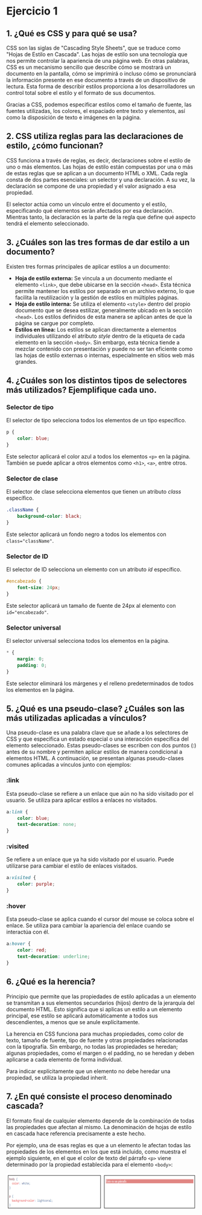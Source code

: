 # Ejercicio 1

## 1. ¿Qué es CSS y para qué se usa?

CSS son las siglas de "Cascading Style Sheets", que se traduce como "Hojas de Estilo en Cascada". Las hojas de estilo son una tecnología que nos permite controlar la apariencia de una página web. En otras palabras, CSS es un mecanismo sencillo que describe cómo se mostrará un documento en la pantalla, cómo se imprimirá o incluso cómo se pronunciará la información presente en ese documento a través de un dispositivo de lectura. Esta forma de describir estilos proporciona a los desarrolladores un control total sobre el estilo y el formato de sus documentos.

Gracias a CSS, podemos especificar estilos como el tamaño de fuente, las fuentes utilizadas, los colores, el espaciado entre texto y elementos, así como la disposición de texto e imágenes en la página.

## 2. CSS utiliza reglas para las declaraciones de estilo, ¿cómo funcionan?

CSS funciona a través de reglas, es decir, declaraciones sobre el estilo de uno o más elementos. Las hojas de estilo están compuestas por una o más de estas reglas que se aplican a un documento HTML o XML. Cada regla consta de dos partes esenciales: un selector y una declaración. A su vez, la declaración se compone de una propiedad y el valor asignado a esa propiedad.

El selector actúa como un vínculo entre el documento y el estilo, especificando qué elementos serán afectados por esa declaración. Mientras tanto, la declaración es la parte de la regla que define qué aspecto tendrá el elemento seleccionado.

## 3. ¿Cuáles son las tres formas de dar estilo a un documento?

Existen tres formas principales de aplicar estilos a un documento:

* **Hoja de estilo externa:** Se vincula a un documento mediante el elemento `<link>`, que debe ubicarse en la sección `<head>`. Esta técnica permite mantener los estilos por separado en un archivo externo, lo que facilita la reutilización y la gestión de estilos en múltiples páginas.
* **Hoja de estilo interna:** Se utiliza el elemento `<style>` dentro del propio documento que se desea estilizar, generalmente ubicado en la sección `<head>`. Los estilos definidos de esta manera se aplican antes de que la página se cargue por completo.
* **Estilos en línea:** Los estilos se aplican directamente a elementos individuales utilizando el atributo *style* dentro de la etiqueta de cada elemento en la sección `<body>`. Sin embargo, esta técnica tiende a mezclar contenido con presentación y puede no ser tan eficiente como las hojas de estilo externas o internas, especialmente en sitios web más grandes.

## 4. ¿Cuáles son los distintos tipos de selectores más utilizados? Ejemplifique cada uno.

### Selector de tipo

El selector de tipo selecciona todos los elementos de un tipo específico.

```css
p {
    color: blue;
}
```

Este selector aplicará el color azul a todos los elementos `<p>` en la página. También se puede aplicar a otros elementos como `<h1>`, `<a>`, entre otros.

### Selector de clase

El selector de clase selecciona elementos que tienen un atributo *class* específico.

```css
.className {
    background-color: black;
}
```

Este selector aplicará un fondo negro a todos los elementos con `class="className"`.

### Selector de ID

El selector de ID selecciona un elemento con un atributo *id* específico.

```css
#encabezado {
    font-size: 24px;
}
```

Este selector aplicará un tamaño de fuente de 24px al elemento con `id="encabezado"`.

### Selector universal

El selector universal selecciona todos los elementos en la página.

```css
* {
    margin: 0;
    padding: 0;
}
```

Este selector eliminará los márgenes y el relleno predeterminados de todos los elementos en la página.

## 5. ¿Qué es una pseudo-clase? ¿Cuáles son las más utilizadas aplicadas a vínculos?

Una pseudo-clase es una palabra clave que se añade a los selectores de CSS y que especifica un estado especial o una interacción específica del elemento seleccionado. Estas pseudo-clases se escriben con dos puntos (:) antes de su nombre y permiten aplicar estilos de manera condicional a elementos HTML. A continuación, se presentan algunas pseudo-clases comunes aplicadas a vínculos junto con ejemplos:

### :link

Esta pseudo-clase se refiere a un enlace que aún no ha sido visitado por el usuario. Se utiliza para aplicar estilos a enlaces no visitados.

```css
a:link {
    color: blue;
    text-decoration: none;
}
```

### :visited

Se refiere a un enlace que ya ha sido visitado por el usuario. Puede utilizarse para cambiar el estilo de enlaces visitados.

```css
a:visited {
    color: purple;
}
```

### :hover

Esta pseudo-clase se aplica cuando el cursor del mouse se coloca sobre el enlace. Se utiliza para cambiar la apariencia del enlace cuando se interactúa con él.

```css
a:hover {
    color: red;
    text-decoration: underline;
}
```

## 6. ¿Qué es la herencia?

Principio que permite que las propiedades de estilo aplicadas a un elemento se transmitan a sus elementos secundarios (hijos) dentro de la jerarquía del documento HTML. Esto significa que si aplicas un estilo a un elemento principal, ese estilo se aplicará automáticamente a todos sus descendientes, a menos que se anule explícitamente.

La herencia en CSS funciona para muchas propiedades, como color de texto, tamaño de fuente, tipo de fuente y otras propiedades relacionadas con la tipografía. Sin embargo, no todas las propiedades se heredan; algunas propiedades, como el margen o el padding, no se heredan y deben aplicarse a cada elemento de forma individual.

Para indicar explícitamente que un elemento no debe heredar una propiedad, se utiliza la propiedad inherit.

## 7. ¿En qué consiste el proceso denominado cascada?

El formato final de cualquier elemento depende de la combinación de todas las propiedades que afectan al mismo. La denominación de hojas de estilo en cascada hace referencia precisamente a este hecho.

Por ejemplo, una de esas reglas es que a un elemento le afectan todas las propiedades de los elementos en los que está incluido, como muestra el ejemplo siguiente, en el que el color de texto del párrafo `<p>` viene determinado por la propiedad establecida para el elemento `<body>`:

![example](./e1-img.png)